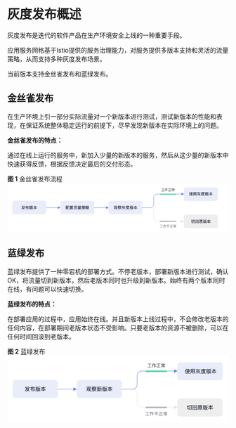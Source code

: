 # 灰度发布概述<a name="istio_01_0035"></a>

灰度发布是迭代的软件产品在生产环境安全上线的一种重要手段。

应用服务网格基于Istio提供的服务治理能力，对服务提供多版本支持和灵活的流量策略，从而支持多种灰度发布场景。

当前版本支持金丝雀发布和蓝绿发布。

## 金丝雀发布<a name="section18766329162914"></a>

在生产环境上引一部分实际流量对一个新版本进行测试，测试新版本的性能和表现，在保证系统整体稳定运行的前提下，尽早发现新版本在实际环境上的问题。

**金丝雀发布的特点：**

通过在线上运行的服务中，新加入少量的新版本的服务，然后从这少量的新版本中快速获得反馈，根据反馈决定最后的交付形态。

**图 1**  金丝雀发布流程<a name="fig109451130201"></a>  
![](figures/金丝雀发布流程.png "金丝雀发布流程")

## 蓝绿发布<a name="section1192552994318"></a>

蓝绿发布提供了一种零宕机的部署方式。不停老版本，部署新版本进行测试，确认OK，将流量切到新版本，然后老版本同时也升级到新版本。始终有两个版本同时在线，有问题可以快速切换。

**蓝绿发布的特点：**

在部署应用的过程中，应用始终在线。并且新版本上线过程中，不会修改老版本的任何内容，在部署期间老版本状态不受影响。只要老版本的资源不被删除，可以在任何时间回滚到老版本。

**图 2**  蓝绿发布<a name="fig17374432214"></a>  
![](figures/蓝绿发布.png "蓝绿发布")

